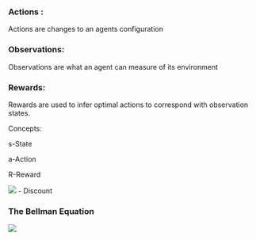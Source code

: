 ### Actions : 
Actions are changes to an agents configuration
### Observations:
Observations are what an agent can measure of its environment
### Rewards:

Rewards are used to infer optimal actions to correspond with observation states.

Concepts:

s-State 

a-Action

R-Reward

<img src="https://render.githubusercontent.com/render/math?math=\Gamma"> - Discount

### The Bellman Equation


<img src="https://render.githubusercontent.com/render/math?math={V(s)=max_{a} ( {R(s,a)} $$+$$ {\gamma V(s')})}"> 
